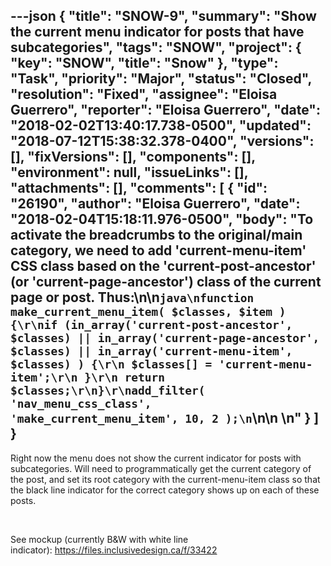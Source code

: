 ---json
{
  "title": "SNOW-9",
  "summary": "Show the current menu indicator for posts that have subcategories",
  "tags": "SNOW",
  "project": {
    "key": "SNOW",
    "title": "Snow"
  },
  "type": "Task",
  "priority": "Major",
  "status": "Closed",
  "resolution": "Fixed",
  "assignee": "Eloisa Guerrero",
  "reporter": "Eloisa Guerrero",
  "date": "2018-02-02T13:40:17.738-0500",
  "updated": "2018-07-12T15:38:32.378-0400",
  "versions": [],
  "fixVersions": [],
  "components": [],
  "environment": null,
  "issueLinks": [],
  "attachments": [],
  "comments": [
    {
      "id": "26190",
      "author": "Eloisa Guerrero",
      "date": "2018-02-04T15:18:11.976-0500",
      "body": "To activate the breadcrumbs to the original/main category, we need to add 'current-menu-item' CSS class based on the 'current-post-ancestor' (or 'current-page-ancestor') class of the current page or post. Thus:\n\n```java\nfunction make_current_menu_item( $classes, $item ) {\r\nif (in_array('current-post-ancestor', $classes) || in_array('current-page-ancestor', $classes) || in_array('current-menu-item', $classes) ) {\r\n $classes[] = 'current-menu-item';\r\n }\r\n return $classes;\r\n}\r\nadd_filter( 'nav_menu_css_class', 'make_current_menu_item', 10, 2 );\n```\n\n \n"
    }
  ]
}
---
Right now the menu does not show the current indicator for posts with subcategories. Will need to programmatically get the current category of the post, and set its root category with the current-menu-item class so that the black line indicator for the correct category shows up on each of these posts.

 

See mockup (currently B\&W with white line indicator): <https://files.inclusivedesign.ca/f/33422>

        